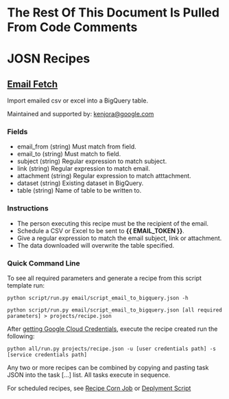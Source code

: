 # The Rest Of This Document Is Pulled From Code Comments

# JOSN Recipes

## [Email Fetch](email/script_email_to_bigquery.json)

Import emailed csv or excel into a BigQuery table.

Maintained and supported by: kenjora@google.com

### Fields

- email_from (string) Must match from field.
- email_to (string) Must match to field.
- subject (string) Regular expression to match subject.
- link (string) Regular expression to match email.
- attachment (string) Regular expression to match atttachment.
- dataset (string) Existing dataset in BigQuery.
- table (string) Name of table to be written to.

### Instructions

- The person executing this recipe must be the recipient of the email.
- Schedule a CSV or Excel to be sent to <b>{{ EMAIL_TOKEN }}</b>.
- Give a regular expression to match the email subject, link or attachment.
- The data downloaded will overwrite the table specified.

### Quick Command Line

To see all required parameters and generate a recipe from this script template run:

`python script/run.py email/script_email_to_bigquery.json -h`

`python script/run.py email/script_email_to_bigquery.json [all required parameters] > projects/recipe.json`

After [getting Google Cloud Credentials](/auth/README.md), execute the recipe created run the following:

`python all/run.py projects/recipe.json -u [user credentials path] -s [service credentials path]`

Any two or more recipes can be combined by copying and pasting task JSON into the task [...] list.  All tasks execute in sequence.

For scheduled recipes, see [Recipe Corn Job](/cron/README.md) or [Deplyment Script](/deploy/README.md)

